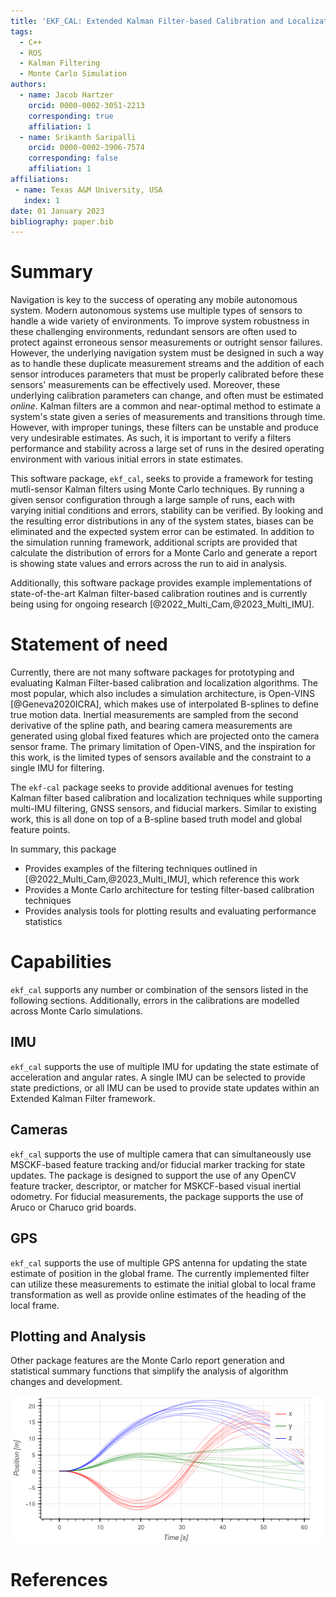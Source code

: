 ```yaml
---
title: 'EKF_CAL: Extended Kalman Filter-based Calibration and Localization'
tags:
  - C++
  - ROS
  - Kalman Filtering
  - Monte Carlo Simulation
authors:
  - name: Jacob Hartzer
    orcid: 0000-0002-3051-2213
    corresponding: true
    affiliation: 1
  - name: Srikanth Saripalli
    orcid: 0000-0002-3906-7574
    corresponding: false
    affiliation: 1
affiliations:
 - name: Texas A&M University, USA
   index: 1
date: 01 January 2023
bibliography: paper.bib
---
```


# Summary

Navigation is key to the success of operating any mobile autonomous system. Modern autonomous systems use multiple types of sensors to handle a wide variety of environments. To improve system robustness in these challenging environments, redundant sensors are often used to protect against erroneous sensor measurements or outright sensor failures. However, the underlying navigation system must be designed in such a way as to handle these duplicate measurement streams and the addition of each sensor introduces parameters that must be properly calibrated before these sensors' measurements can be effectively used. Moreover, these underlying calibration parameters can change, and often must be estimated *online*. Kalman filters are a common and near-optimal method to estimate a system's state given a series of measurements and transitions through time. However, with improper tunings, these filters can be unstable and produce very undesirable estimates. As such, it is important to verify a filters performance and stability across a large set of runs in the desired operating environment with various initial errors in state estimates.

This software package, `ekf_cal`, seeks to provide a framework for testing mutli-sensor Kalman filters using Monte Carlo techniques. By running a given sensor configuration through a large sample of runs, each with varying initial conditions and errors, stability can be verified. By looking and the resulting error distributions in any of the system states, biases can be eliminated and the expected system error can be estimated. In addition to the simulation running framework, additional scripts are provided that calculate the distribution of errors for a Monte Carlo and generate a report is showing state values and errors across the run to aid in analysis.

Additionally, this software package provides example implementations of state-of-the-art Kalman filter-based calibration routines and is currently being using for ongoing research [@2022_Multi_Cam,@2023_Multi_IMU].

# Statement of need

Currently, there are not many software packages for prototyping and evaluating Kalman Filter-based calibration and localization algorithms. The most popular, which also includes a simulation architecture, is Open-VINS [@Geneva2020ICRA], which makes use of interpolated B-splines to define true motion data. Inertial measurements are sampled from the second derivative of the spline path, and bearing camera measurements are generated using global fixed features which are projected onto the camera sensor frame. The primary limitation of Open-VINS, and the inspiration for this work, is the limited types of sensors available and the constraint to a single IMU for filtering.

The `ekf-cal` package seeks to provide additional avenues for testing Kalman filter based calibration and localization techniques while supporting multi-IMU filtering, GNSS sensors, and fiducial markers. Similar to existing work, this is all done on top of a B-spline based truth model and global feature points.

In summary, this package

- Provides examples of the filtering techniques outlined in [@2022_Multi_Cam,@2023_Multi_IMU], which reference this work
- Provides a Monte Carlo architecture for testing filter-based calibration techniques
- Provides analysis tools for plotting results and evaluating performance statistics

# Capabilities
`ekf_cal` supports any number or combination of the sensors listed in the following sections. Additionally, errors in the calibrations are modelled across Monte Carlo simulations.

## IMU
`ekf_cal` supports the use of multiple IMU for updating the state estimate of acceleration and angular rates. A single IMU can be selected to provide state predictions, or all IMU can be used to provide state updates within an Extended Kalman Filter framework.

## Cameras
`ekf_cal` supports the use of multiple camera that can simultaneously use MSCKF-based feature tracking and/or fiducial marker tracking for state updates. The package is designed to support the use of any OpenCV feature tracker, descriptor, or matcher for MSKCF-based visual inertial odometry. For fiducial measurements, the package supports the use of Aruco or Charuco grid boards.

## GPS
`ekf_cal` supports the use of multiple GPS antenna for updating the state estimate of position in the global frame. The currently implemented filter can utilize these measurements to estimate the initial global to local frame transformation as well as provide online estimates of the heading of the local frame.

## Plotting and Analysis
Other package features are the Monte Carlo report generation and statistical summary functions that simplify the analysis of algorithm changes and development.

![Simulated positions generated from spline inputs.\label{fig:pos}](png/pos.png)

# References
